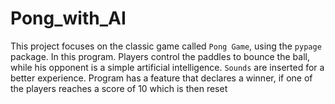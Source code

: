 # Pong_with_AI

This project focuses on the classic game called `Pong Game`, using the `pypage` package. In this program. Players control the paddles to bounce the ball, while his opponent is a simple artificial intelligence. `Sounds` are inserted for a better experience. Program has a feature that declares a winner, if one of the players reaches a score of 10 which is then reset
